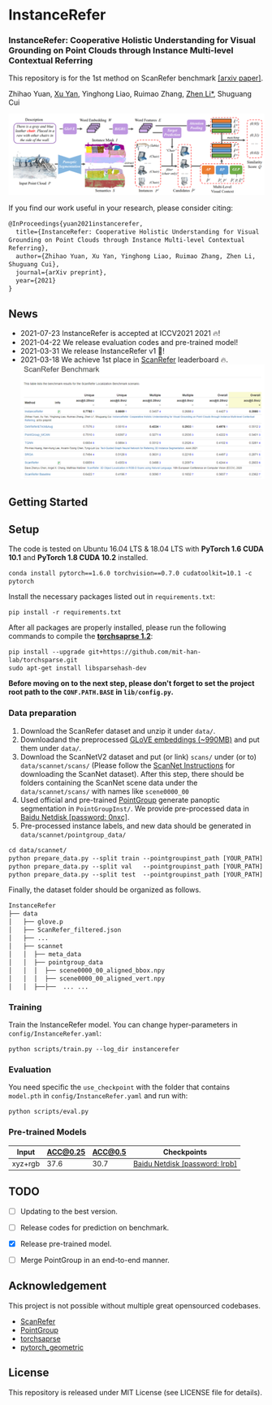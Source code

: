 # InstanceRefer
### InstanceRefer: Cooperative Holistic Understanding for Visual Grounding on Point Clouds through Instance Multi-level Contextual Referring

This repository is for the 1st method on ScanRefer benchmark [[arxiv paper]](https://arxiv.org/pdf/2103.01128.pdf).

Zhihao Yuan, [Xu Yan](https://github.com/yanx27), Yinghong Liao, Ruimao Zhang, [Zhen Li*](https://mypage.cuhk.edu.cn/academics/lizhen/), Shuguang Cui

![](figures/pipeline.png)

If you find our work useful in your research, please consider citing:
```
@InProceedings{yuan2021instancerefer,
  title={InstanceRefer: Cooperative Holistic Understanding for Visual Grounding on Point Clouds through Instance Multi-level Contextual Referring},
  author={Zhihao Yuan, Xu Yan, Yinghong Liao, Ruimao Zhang, Zhen Li, Shuguang Cui},
  journal={arXiv preprint},
  year={2021}
}
```
## News
* 2021-07-23 InstanceRefer is accepted at ICCV2021 2021 :fire:!
* 2021-04-22 We release evaluation codes and pre-trained model!
* 2021-03-31 We release InstanceRefer v1 :rocket:!
* 2021-03-18 We achieve 1st place in [ScanRefer](http://kaldir.vc.in.tum.de/scanrefer_benchmark/) leaderboard :fire:. 
![](figures/benchmark.png)

## Getting Started


## Setup
The code is tested on Ubuntu 16.04 LTS & 18.04 LTS with **PyTorch 1.6 CUDA 10.1** and **PyTorch 1.8 CUDA 10.2** installed. 

```shell
conda install pytorch==1.6.0 torchvision==0.7.0 cudatoolkit=10.1 -c pytorch
```

Install the necessary packages listed out in `requirements.txt`:
```shell
pip install -r requirements.txt
```
After all packages are properly installed, please run the following commands to compile the [**torchsaprse 1.2**](https://github.com/mit-han-lab/torchsparse):
```shell
pip install --upgrade git+https://github.com/mit-han-lab/torchsparse.git
sudo apt-get install libsparsehash-dev
```
__Before moving on to the next step, please don't forget to set the project root path to the `CONF.PATH.BASE` in `lib/config.py`.__


### Data preparation
1. Download the ScanRefer dataset and unzip it under `data/`. 
2. Downloadand the preprocessed [GLoVE embeddings (~990MB)](http://kaldir.vc.in.tum.de/glove.p) and put them under `data/`.
3. Download the ScanNetV2 dataset and put (or link) `scans/` under (or to) `data/scannet/scans/` (Please follow the [ScanNet Instructions](data/scannet/README.md) for downloading the ScanNet dataset). After this step, there should be folders containing the ScanNet scene data under the `data/scannet/scans/` with names like `scene0000_00`
4. Used official and pre-trained [PointGroup](https://github.com/Jia-Research-Lab/PointGroup) generate panoptic segmentation in `PointGroupInst/`. We provide pre-processed data in [Baidu Netdisk [password: 0nxc]](https://pan.baidu.com/s/1j9XCxPhaPECk4OczhjDxAA).
5. Pre-processed instance labels, and new data should be generated in  `data/scannet/pointgroup_data/`
```shell
cd data/scannet/
python prepare_data.py --split train --pointgroupinst_path [YOUR_PATH]
python prepare_data.py --split val   --pointgroupinst_path [YOUR_PATH]
python prepare_data.py --split test  --pointgroupinst_path [YOUR_PATH]
```
Finally, the dataset folder should be organized as follows.
```angular2
InstanceRefer
├── data
│   ├── glove.p
│   ├── ScanRefer_filtered.json
│   ├── ...
│   ├── scannet
│   │  ├── meta_data
│   │  ├── pointgroup_data
│   │  │  ├── scene0000_00_aligned_bbox.npy
│   │  │  ├── scene0000_00_aligned_vert.npy
│   │  ├──├──  ... ...
```

### Training
Train the InstanceRefer model. You can change hyper-parameters in `config/InstanceRefer.yaml`:
```shell
python scripts/train.py --log_dir instancerefer
```

### Evaluation
You need specific the `use_checkpoint` with the folder that contains `model.pth` in `config/InstanceRefer.yaml` and run with:
```shell
python scripts/eval.py
```

### Pre-trained Models
| Input | ACC@0.25 | ACC@0.5 | Checkpoints
|--|--|--|--|
| xyz+rgb |  37.6  | 30.7 |  [Baidu Netdisk [password: lrpb]](https://pan.baidu.com/s/17v6QR2PD3R29ojfRWus1MQ) 

## TODO

- [ ] Updating to the best version.
- [ ] Release codes for prediction on benchmark.
- [x] Release pre-trained model.
- [ ] Merge PointGroup in an end-to-end manner.


## Acknowledgement
This project is not possible without multiple great opensourced codebases. 
* [ScanRefer](https://github.com/daveredrum/ScanRefer)
* [PointGroup](https://github.com/Jia-Research-Lab/PointGroup)
* [torchsaprse](https://github.com/mit-han-lab/torchsparse)
* [pytorch_geometric](https://github.com/rusty1s/pytorch_geometric)
## License
This repository is released under MIT License (see LICENSE file for details).
